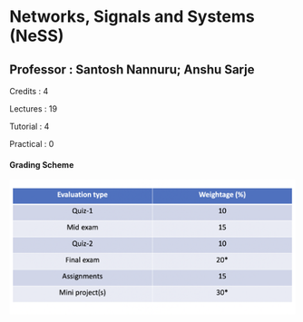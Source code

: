 # Networks, Signals and Systems (NeSS)
## Professor : Santosh Nannuru; Anshu Sarje

Credits : 4

Lectures : 19

Tutorial : 4

Practical : 0

#### Grading Scheme
![Grading](./Grading/Nessgrades.png)
